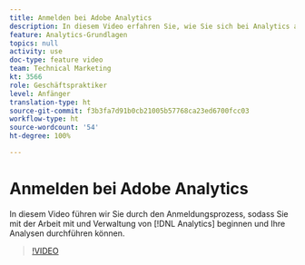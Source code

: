 ```yaml
---
title: Anmelden bei Adobe Analytics
description: In diesem Video erfahren Sie, wie Sie sich bei Analytics anmelden, Analytics verwalten und mit der Analyse beginnen.
feature: Analytics-Grundlagen
topics: null
activity: use
doc-type: feature video
team: Technical Marketing
kt: 3566
role: Geschäftspraktiker
level: Anfänger
translation-type: ht
source-git-commit: f3b3fa7d91b0cb21005b57768ca23ed6700fcc03
workflow-type: ht
source-wordcount: '54'
ht-degree: 100%

---
```



# Anmelden bei Adobe Analytics

In diesem Video führen wir Sie durch den Anmeldungsprozess, sodass Sie mit der Arbeit mit und Verwaltung von [!DNL Analytics] beginnen und Ihre Analysen durchführen können.

>[!VIDEO](https://video.tv.adobe.com/v/28771/?quality=12)
